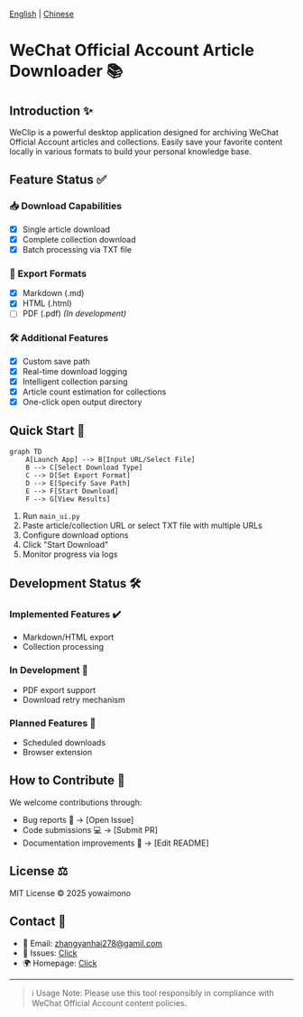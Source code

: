 [English](https://github.com/yowaimono/WeClip/blob/main/docs/README_en.md) | [Chinese](https://github.com/yowaimono/WeClip/blob/main/README.md)

# WeChat Official Account Article Downloader 📚

## Introduction ✨

WeClip is a powerful desktop application designed for archiving WeChat Official Account articles and collections. Easily save your favorite content locally in various formats to build your personal knowledge base.

## Feature Status ✅

### 📥 Download Capabilities

- [x] Single article download
- [x] Complete collection download
- [x] Batch processing via TXT file

### 📂 Export Formats

- [x] Markdown (.md)
- [x] HTML (.html)
- [ ] PDF (.pdf) _(In development)_

### 🛠 Additional Features

- [x] Custom save path
- [x] Real-time download logging
- [x] Intelligent collection parsing
- [x] Article count estimation for collections
- [x] One-click open output directory

## Quick Start 🚀

```mermaid
graph TD
    A[Launch App] --> B[Input URL/Select File]
    B --> C[Select Download Type]
    C --> D[Set Export Format]
    D --> E[Specify Save Path]
    E --> F[Start Download]
    F --> G[View Results]
```

1. Run `main_ui.py`
2. Paste article/collection URL or select TXT file with multiple URLs
3. Configure download options
4. Click "Start Download"
5. Monitor progress via logs

## Development Status 🛠

### Implemented Features ✔️

- Markdown/HTML export
- Collection processing

### In Development 🔧

- PDF export support
- Download retry mechanism

### Planned Features 📅

- Scheduled downloads
- Browser extension

## How to Contribute 🤝

We welcome contributions through:

- Bug reports 🐛 → [Open Issue]
- Code submissions 💻 → [Submit PR]
- Documentation improvements 📖 → [Edit README]

## License ⚖️

MIT License © 2025 yowaimono

## Contact 📩

- 📧 Email: zhangyanhai278@gamil.com
- 💬 Issues: [Click](https://github.com/yowaimono/WeClip/issues)
- 🌍 Homepage: [Click](https://github.com/yowaimono/WeClip)

---

> ℹ️ Usage Note: Please use this tool responsibly in compliance with WeChat Official Account content policies.
